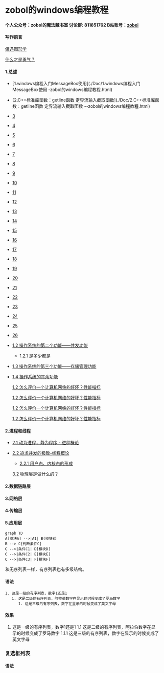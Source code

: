 # zobol的windows编程教程
#### 个人公众号：zobol的魔法藏书室 讨论群: 811851762 B站账号：[zobol](https://space.bilibili.com/515270052)  

#### 写作前言
   [ 偶遇图形学](./Doc/00AuthorForeword/01AuthorIntroduceWangShiRuYan.html)  

   [ 什么才是勇气？](./Doc/00AuthorForeword/02PearlOfSoftwareEngineering.html)


#### 1.总述  
* [1.windows编程入门MessageBox使用](./Doc/1.windows编程入门MessageBox使用 -zobol的windows编程教程.html)  
* [2.C++标准库函数：getline函数 定界流输入截取函数](./Doc/2.C++标准库函数：getline函数 定界流输入截取函数 --zobol的windows编程教程.html)  
* [3](./Doc/03.html)  
* [4](./Doc/04.html)  
* [5](./Doc/05.html)  
* [6](./Doc/06.html)  
* [7](./Doc/07.html)  
* [8](./Doc/08.html)  
* [9](./Doc/09.html)  
* [10](./Doc/10.html)  
* [11](./Doc/11.html)  
* [12](./Doc/12.html)  
* [13](./Doc/13.html)  
* [14](./Doc/14.html)  
* [15](./Doc/15.html)  
* [16](./Doc/16.html)  
* [17](./Doc/17.html)  
* [18](./Doc/18.html)  
* [19](./Doc/19.html)  
* [20](./Doc/20.html)  
* [21](./Doc/21.html)  
* [22](./Doc/22.html)  
* [23](./Doc/23.html)  
* [24](./Doc/24.html)  
* [25](./Doc/25.html)  
* [26](./Doc/26.html)  

* [1.2 操作系统的第二个功能——并发功能](./Doc/01Summary/0002TheSecondFunctionConcurrentFunction.html)  
	* 1.2.1 是多少都是
* [1.3 操作系统的第三个功能——存储管理功能](./Doc/01Summary/0003TheThirdFunctionIsStorageManagement.html)  

* [1.4 操作系统的其余功能](./Doc/01Summary/0004.html)  


   [1.2 怎么评价一个计算机网络的好坏？性能指标](./Doc/01Summary/0002TheSecondFunctionConcurrentFunction.html)

   [1.2 怎么评价一个计算机网络的好坏？性能指标](./Doc/01Summary/0002TheSecondFunctionConcurrentFunction.html)

   [1.2 怎么评价一个计算机网络的好坏？性能指标](./Doc/01Summary/0002TheSecondFunctionConcurrentFunction.html)

   [1.2 怎么评价一个计算机网络的好坏？性能指标](./Doc/01Summary/0002TheSecondFunctionConcurrentFunction.html)

#### 2.进程和线程

* [2.1 动为进程，静为程序 - 进程概论](./Doc/02/0001.html)

* [2.2 追求并发的极致-线程概论](./Doc/02/0002.html)
	* [2.2.1 用户态、内核态的形成](./Doc/02/00021.html)

   [3.2 物理层是做什么的？](b.html)

#### 2.数据链路层
#### 3.网络层
#### 4.传输层
#### 5.应用层

```mermaid
graph TD
A[模块A] -->|A1| B(模块B)
B --> C{判断条件C}
C -->|条件C1| D[模块D]
C -->|条件C2| E[模块E]
C -->|条件C3| F[模块F]
```
和无序列表一样，有序列表也有多级结构。
#### 语法
```
1. 这是一级的有序列表，数字1还是1
   1. 这是二级的有序列表，阿拉伯数字在显示的时候变成了罗马数字
      1. 这是三级的有序列表，数字在显示的时候变成了英文字母
```

#### 效果

1. 这是一级的有序列表，数字1还是1
   1.1 这是二级的有序列表，阿拉伯数字在显示的时候变成了罗马数字
      1.1.1 这是三级的有序列表，数字在显示的时候变成了英文字母
	 

### 复选框列表
#### 语法
```


